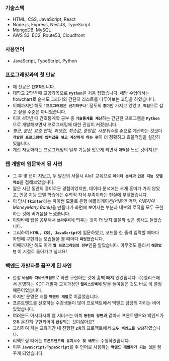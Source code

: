 ### 기술스택
- HTML, CSS, JavaScript, React 
- Node.js, Express, NestJS, TypeScript
- MongoDB, MySQL
- AWS S3, EC2, Route53, Cloudfront

### 사용언어
- JavaScript, TypeScript, Python <br>

### 프로그래밍과의 첫 만남
- 제 전공은 <b>`간호학`</b>입니다.
- 대학교 2학년 때 교양과목으로 <b>`Python`</b>을 처음 접했습니다. 해당 수업에서는 flowchart로 순서도 그리기와 간단히 리스트를 다루어보는 코딩을 하였습니다.
- 이때까지만 해도 <b>`'프로그래밍은 신기하구나'`</b> 정도의 <b>`흥미`</b>만 가지고 있었고, <b>`직업`</b>으로 삼고 싶을 수준은 아니었습니다.
- 이후 4학년 때 간호통계학 공부 중 <b>`기술통계를 계산`</b>하는 간단한 프로그램을 <b>`Python`</b>으로 개발해보면서 프로그래밍에 대한 관심이 커졌습니다.<br> 
- <i>평균, 분산, 표준 편차, 최댓값, 최솟값, 중앙값, 사분위수</i>를 손으로 계산하는 것보다 <b>`개발한 프로그램에 입력값을 넣고 계산하게 하는 편`</b>이 더 정확하고 효율적임을 실감하였습니다.
- 계산 자동화라는 프로그래밍의 일부 기능을 맛보게 되면서 <b>`매력`</b>을 느낀 것이지요!

### 웹 개발에 입문하게 된 사연
- 그 후 몇 년이 지났고, 두 달간의 서울시 AIoT 교육으로 <b>`데이터 분석`</b>과 <b>`인공 지능 모델 학습`</b>을 접해보았습니다. <br>
- 짧은 시간 동안의 흥미로운 경험이었지만, 데이터 분석에는 크게 흥미가 가지 않았고, 인공 지능 모델 학습에는 수학적 지식 부족이라는 현실에 부딪혔습니다.
- 이 당시 <b>`Tkinter`</b>라는 파이썬 모듈로 은행 애플리케이션<i>(비운의 역작, 이름하여 MoneyMany Bank)</i>을 만들다가 화면에 보여지는 부분과 내부의 로직을 모두 구현하는 것에 버거움을 느꼈습니다. <br>
- 이럴바에 웹을 공부해서 <b>`브라우저`</b>에 띄우는 것이 더 낫지 않을까 싶은 생각도 들었습니다.
- 그리하여 <b>`HTML, CSS, JavaScript`</b>에 입문하였고, 코드를 한 줄씩 입력할 때마다 화면에 구현되는 모습들을 볼 때마다 <b>`짜릿`</b>했습니다.
- 이때까지만 해도 이게 <b>`웹 프로그래밍의 전부`</b>인줄 알았습니다. 아무것도 몰라서 <b>`해맑았던`</b> 이 시절로 돌아가고 싶네요!

### 백엔드 개발자를 꿈꾸게 된 사연
- 한창 <b>`바닐라 자바스크립트`</b>로 화면 구현하는 것에 흠뻑 빠져 있었습니다. 주)엘리스에서 운영하는 KDT 개발자 교육과정인 <b>`엘리스트랙`</b>에 발을 들여놓은 것도 바로 이 열정 때문이었습니다.
- 하지만 운명은 저를 <b>`백엔드 개발`</b>로 이끌었습니다. 
- 프론트엔드를 선호하는 수강생들이 많아 프로젝트에서 백엔드 담당의 자리는 비어 있었습니다.
- 여러분도 아시다시피 웹 서비스는 마치 <b>`동전의 양면`</b>과 같아서 프론트엔드와 백엔드가 <b>`모두`</b> 온전히 구현되어야 <b>`완성`</b>되는 것이잖아요? 
- 그리하여 저는 교육기간 내 진행한 <b>`2회`</b>의 프로젝트에서 <b>`모두 백엔드를 담당`</b>하였습니다.
- 리팩토링 때에는 <b>`프론트엔드의 유지보수 및 배포`</b>도 수행하였습니다.
- 이후 <b>`JavaScript/TypeScript`</b>를 주 언어로 사용하는 <b>`백엔드 개발자가 되는 것`</b>을 꿈꾸게 되었습니다.

